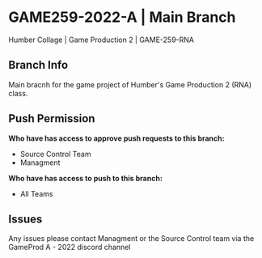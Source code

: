 # GAME259-2022-A | Main Branch
Humber Collage | Game Production 2 | GAME-259-RNA

## Branch Info
Main bracnh for the  game project of Humber's Game Production 2 (RNA) class.

## Push Permission
**Who have has access to approve push requests to this branch:**
- Source Control Team
- Managment

**Who have has access to push to this branch:**
- All Teams

## Issues
Any issues please contact Managment or the Source Control team via the GameProd A - 2022 discord channel
